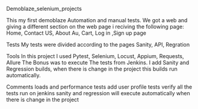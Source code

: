    Demoblaze_selenium_projects

 This my first demoblaze Automation and manual tests.
We got a web and giving a different section on the web page i reciving the following page:
Home, Contact US,  About Au, Cart, Log in ,Sign up page

  Tests
 My tests were divided according to the pages Sanity, API, Regration

 Tools
In this project I used Pytest, Selenium, Locust, Appium, Requests, Allure 
The Bonus was to execute The tests from Jenkins. 
I add Sanity and Regression builds, when there is change in the project this builds run automatically.

 Comments
loads and performance tests
add user profile tests
verify all the tests run on jenkins
sanity and regression will execute automatically when there is change in the project